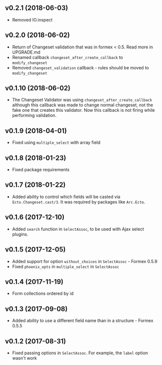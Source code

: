## v0.2.1 (2018-06-03)
* Removed IO.inspect

## v0.2.0 (2018-06-02)
* Return of Changeset validation that was in formex < 0.5. Read more in UPGRADE.md
* Renamed callback `changeset_after_create_callback` to `modify_changeset`
* Removed `changeset_validation` callback - rules should be moved to `modify_changeset`

## v0.1.10 (2018-06-02)
* The Changeset Validator was using `changeset_after_create_callback` although this callback was
  made to change normal changeset, not the fake one that creates this validator. Now this callback
  is not firing while performing validation.

## v0.1.9 (2018-04-01)
* Fixed using `multiple_select` with array field

## v0.1.8 (2018-01-23)
* Fixed package requirements

## v0.1.7 (2018-01-22)
* Added ability to control which fields will be casted via `Ecto.Changeset.cast/3`.
  It was required by packages like `Arc.Ecto`.

## v0.1.6 (2017-12-10)
* Added `search` function in `SelectAssoc`, to be used with Ajax select plugins.

## v0.1.5 (2017-12-05)
* Added support for option `without_choices` in `SelectAssoc` - Formex 0.5.9
* Fixed `phoenix_opts` in `multiple_select` in `SelectAssoc`

## v0.1.4 (2017-11-19)
* Form collections ordered by id

## v0.1.3 (2017-09-08)
* Added ability to use a different field name than in a structure - Formex 0.5.5

## v0.1.2 (2017-08-31)
* Fixed passing options in `SelectAssoc`. For example, the `label` option wasn't work
